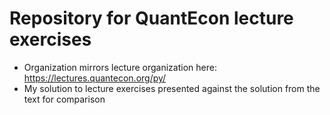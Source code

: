 # Repository for QuantEcon lecture exercises
* Organization mirrors lecture organization here: https://lectures.quantecon.org/py/
* My solution to lecture exercises presented against the solution from the text for comparison
